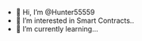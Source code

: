 - 👋 Hi, I’m @Hunter55559
- 👀 I’m interested in Smart Contracts..
- 🌱 I’m currently learning...

<!---
Hunter55559/Hunter55559 is a ✨ special ✨ repository because its `README.md` (this file) appears on your GitHub profile.
You can click the Preview link to take a look at your changes.
--->
